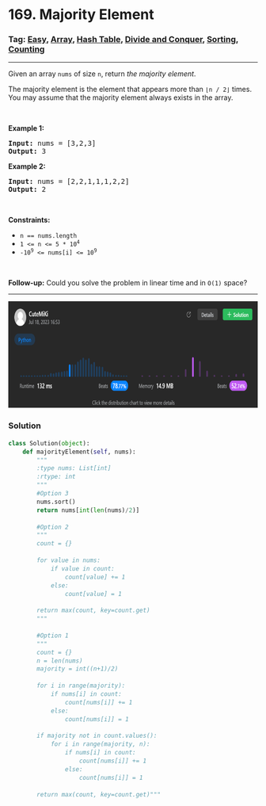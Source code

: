 # 169. Majority Element
### Tag: [Easy](https://github.com/TheOnlyMiki/LeetCode-For-Fun/tree/main#easy-level), [Array](https://github.com/TheOnlyMiki/LeetCode-For-Fun/tree/main#array), [Hash Table](https://github.com/TheOnlyMiki/LeetCode-For-Fun/tree/main#hash-table), [Divide and Conquer](https://github.com/TheOnlyMiki/LeetCode-For-Fun/tree/main#divide-and-conquer), [Sorting](https://github.com/TheOnlyMiki/LeetCode-For-Fun/tree/main#sorting), [Counting](https://github.com/TheOnlyMiki/LeetCode-For-Fun/tree/main#counting)
---
<div class="px-5 pt-4"><div class="flex"></div><div class="_1l1MA" data-track-load="description_content"><p>Given an array <code>nums</code> of size <code>n</code>, return <em>the majority element</em>.</p>

<p>The majority element is the element that appears more than <code>⌊n / 2⌋</code> times. You may assume that the majority element always exists in the array.</p>

<p>&nbsp;</p>
<p><strong class="example">Example 1:</strong></p>
<pre><strong>Input:</strong> nums = [3,2,3]
<strong>Output:</strong> 3
</pre><p><strong class="example">Example 2:</strong></p>
<pre><strong>Input:</strong> nums = [2,2,1,1,1,2,2]
<strong>Output:</strong> 2
</pre>
<p>&nbsp;</p>
<p><strong>Constraints:</strong></p>

<ul>
	<li><code>n == nums.length</code></li>
	<li><code>1 &lt;= n &lt;= 5 * 10<sup>4</sup></code></li>
	<li><code>-10<sup>9</sup> &lt;= nums[i] &lt;= 10<sup>9</sup></code></li>
</ul>

<p>&nbsp;</p>
<strong>Follow-up:</strong> Could you solve the problem in linear time and in <code>O(1)</code> space?</div></div>

---
<img src="Submit.png" width="700" height="215" />

### Solution

```python
class Solution(object):
    def majorityElement(self, nums):
        """
        :type nums: List[int]
        :rtype: int
        """
        #Option 3
        nums.sort()
        return nums[int(len(nums)/2)]

        #Option 2
        """
        count = {}
        
        for value in nums:
            if value in count:
                count[value] += 1
            else:
                count[value] = 1
        
        return max(count, key=count.get)
        """

        #Option 1
        """
        count = {}
        n = len(nums)
        majority = int((n+1)/2)
        
        for i in range(majority):
            if nums[i] in count:
                count[nums[i]] += 1
            else:
                count[nums[i]] = 1

        if majority not in count.values():
            for i in range(majority, n):
                if nums[i] in count:
                    count[nums[i]] += 1
                else:
                    count[nums[i]] = 1
        
        return max(count, key=count.get)"""
```
